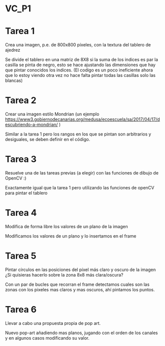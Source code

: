 # VC_P1

# Tarea 1
Crea una imagen, p.e. de 800x800 píxeles, con la textura del tablero de ajedrez

Se divide el tablero en una matriz de 8X8 si la suma de los indices es par la casilla se pinta de negro, esto se hace ajustando las dimensiones que hay que pintar conocidos los indices. (El codigo es un poco ineficiente ahora que lo estoy viendo otra vez no hace falta pintar todas las casillas solo las blancas)

# Tarea 2
Crear una imagen estilo Mondrian (un ejemplo https://www3.gobiernodecanarias.org/medusa/ecoescuela/sa/2017/04/17/descubriendo-a-mondrian/ )

Similar a la tarea 1 pero los rangos en los que se pintan son arbitrarios y desiguales, se deben definir en el código.

# Tarea 3
Resuelve una de las tareas previas (a elegir) con las funciones de dibujo de OpenCV  :)

Exactamente igual que la tarea 1 pero utilizando las funciones de openCV para pintar el tablero 

# Tarea 4
Modifica de forma libre los valores de un plano de la imagen

Modificamos los valores de un plano y lo insertamos en el frame

# Tarea 5
Pintar círculos en las posiciones del píxel más claro y oscuro de la imagen 
¿Si quisieras hacerlo sobre la zona 8x8 más clara/oscura?

Con un par de bucles que recorran el frame detectamos cuales son las zonas con los pixeles mas claros y mas oscuros, ahí pintamos los puntos.

# Tarea 6
Llevar a cabo una propuesta propia de pop art.

Nuevo pop-art añadiendo mas planos, jugando con el orden de los canales y en algunos casos modificando su valor.
